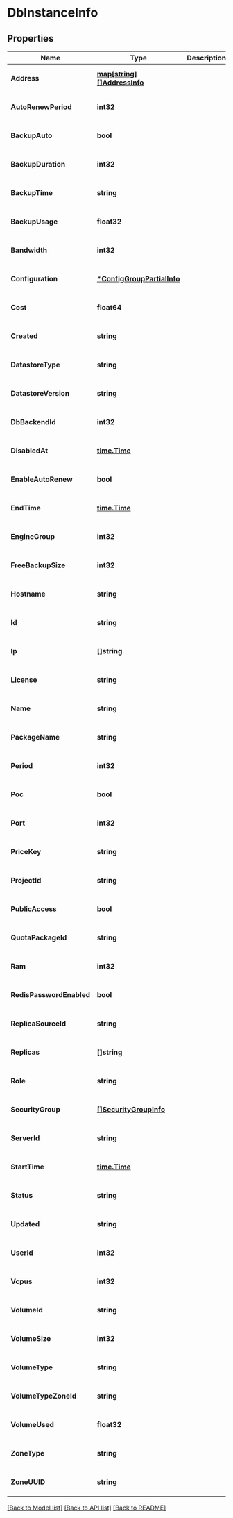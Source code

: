 # DbInstanceInfo

## Properties
Name | Type | Description | Notes
------------ | ------------- | ------------- | -------------
**Address** | [**map[string][]AddressInfo**](array.md) |  | [optional] [default to null]
**AutoRenewPeriod** | **int32** |  | [optional] [default to null]
**BackupAuto** | **bool** |  | [optional] [default to null]
**BackupDuration** | **int32** |  | [optional] [default to null]
**BackupTime** | **string** |  | [optional] [default to null]
**BackupUsage** | **float32** |  | [optional] [default to null]
**Bandwidth** | **int32** |  | [optional] [default to null]
**Configuration** | [***ConfigGroupPartialInfo**](ConfigGroupPartialInfo.md) |  | [optional] [default to null]
**Cost** | **float64** |  | [optional] [default to null]
**Created** | **string** |  | [optional] [default to null]
**DatastoreType** | **string** |  | [optional] [default to null]
**DatastoreVersion** | **string** |  | [optional] [default to null]
**DbBackendId** | **int32** |  | [optional] [default to null]
**DisabledAt** | [**time.Time**](time.Time.md) |  | [optional] [default to null]
**EnableAutoRenew** | **bool** |  | [optional] [default to null]
**EndTime** | [**time.Time**](time.Time.md) |  | [optional] [default to null]
**EngineGroup** | **int32** |  | [optional] [default to null]
**FreeBackupSize** | **int32** |  | [optional] [default to null]
**Hostname** | **string** |  | [optional] [default to null]
**Id** | **string** |  | [optional] [default to null]
**Ip** | **[]string** |  | [optional] [default to null]
**License** | **string** |  | [optional] [default to null]
**Name** | **string** |  | [optional] [default to null]
**PackageName** | **string** |  | [optional] [default to null]
**Period** | **int32** |  | [optional] [default to null]
**Poc** | **bool** |  | [optional] [default to null]
**Port** | **int32** |  | [optional] [default to null]
**PriceKey** | **string** |  | [optional] [default to null]
**ProjectId** | **string** |  | [optional] [default to null]
**PublicAccess** | **bool** |  | [optional] [default to null]
**QuotaPackageId** | **string** |  | [optional] [default to null]
**Ram** | **int32** |  | [optional] [default to null]
**RedisPasswordEnabled** | **bool** |  | [optional] [default to null]
**ReplicaSourceId** | **string** |  | [optional] [default to null]
**Replicas** | **[]string** |  | [optional] [default to null]
**Role** | **string** |  | [optional] [default to null]
**SecurityGroup** | [**[]SecurityGroupInfo**](SecurityGroupInfo.md) |  | [optional] [default to null]
**ServerId** | **string** |  | [optional] [default to null]
**StartTime** | [**time.Time**](time.Time.md) |  | [optional] [default to null]
**Status** | **string** |  | [optional] [default to null]
**Updated** | **string** |  | [optional] [default to null]
**UserId** | **int32** |  | [optional] [default to null]
**Vcpus** | **int32** |  | [optional] [default to null]
**VolumeId** | **string** |  | [optional] [default to null]
**VolumeSize** | **int32** |  | [optional] [default to null]
**VolumeType** | **string** |  | [optional] [default to null]
**VolumeTypeZoneId** | **string** |  | [optional] [default to null]
**VolumeUsed** | **float32** |  | [optional] [default to null]
**ZoneType** | **string** |  | [optional] [default to null]
**ZoneUUID** | **string** |  | [optional] [default to null]

[[Back to Model list]](../README.md#documentation-for-models) [[Back to API list]](../README.md#documentation-for-api-endpoints) [[Back to README]](../README.md)


